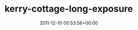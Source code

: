 ---
title:		"kerry-cottage-long-exposure"
type:		"photos"
mediatype:		"upload"
description:		"TBC"
date:		"2011-12-10 00:53:56+00:00"
album:		"landscapes"
filename:		"kerry-cottage-long-exposure.md"
series:		""
cl_public_id:		"landscapes/kerry-cottage-long-exposure"
cl_version:		1497004700
format:		"tiff"
bytes:		5397644
width:		2559
height:		1440
colours:
- "#7C93C4"
- "#B3C1D9"
- "#9BA8B3"
- "#191D29"
- "#29432E"
- "#85939E"
- "#796F6B"
- "#707681"
- "#485670"
- "#26262B"
- "#42634C"
- "#323B3C"
- "#2E2A27"
- "#4A6344"
- "#30291D"
- "#242D34"
- "#291F19"
- "#776152"
- "#637665"
- "#EBDDCE"
exposure_mode:		"Manual"
program:		"Manual"
aperture:		"2.8"
focal_length:		"11.0 mm"
iso:		"100"
shutter_speed:		"169"
metering:		"Spot"
flash:		"Off, Did not fire"
white_balance:		"Custom"
colour_temp:		"2950"
has_crop:		"false"
orientation:		"Horizontal (normal)"
camera_model:		"NIKON D7000"
lens_info:		"11-16mm f/2.8"
artist:		"Matt Finucane"
x_resolution:		"300"
y_resolution:		"300"
---
